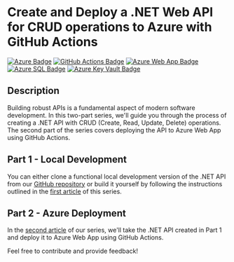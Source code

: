 # Create and Deploy a .NET Web API for CRUD operations to Azure with GitHub Actions

[![Azure Badge](https://img.shields.io/badge/Azure-YourAzureStatusColor)](YourAzureLink)
[![GitHub Actions Badge](https://img.shields.io/badge/GitHub%20Actions-YourActionsStatusColor)](YourGitHubActionsLink)
[![Azure Web App Badge](https://img.shields.io/badge/Azure%20Web%20App-YourWebAppStatusColor)](YourWebAppLink)
[![Azure SQL Badge](https://img.shields.io/badge/Azure%20SQL-YourSQLStatusColor)](YourSQLLink)
[![Azure Key Vault Badge](https://img.shields.io/badge/Azure%20Key%20Vault-YourKeyVaultStatusColor)](YourKeyVaultLink)

## Description

Building robust APIs is a fundamental aspect of modern software development. In this two-part series, we'll guide you through the process of creating a .NET API with CRUD (Create, Read, Update, Delete) operations. The second part of the series covers deploying the API to Azure Web App using GitHub Actions.

## Part 1 - Local Development

You can either clone a functional local development version of the .NET API from our [GitHub repository]([YourGitHubRepoLink](https://github.com/Selmouni-Abdelilah/CrudWebApi.git)) or build it yourself by following the instructions outlined in the [first article](https://selmouni.hashnode.dev/create-and-deploy-a-net-api-for-crud-operations-to-azure-using-github-actions-part-1) of this series.

## Part 2 - Azure Deployment

In the [second article](https://selmouni.hashnode.dev/create-and-deploy-a-net-web-api-for-crud-operations-to-azure-using-github-actions-part-2) of our series, we'll take the .NET API created in Part 1 and deploy it to Azure Web App using GitHub Actions.


Feel free to contribute and provide feedback!
